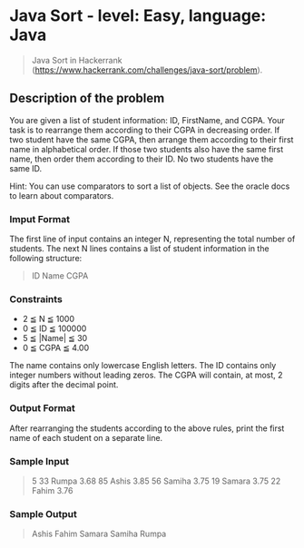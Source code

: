# Java Sort - level: Easy, language: Java
> Java Sort in Hackerrank (https://www.hackerrank.com/challenges/java-sort/problem).


## Description of the problem
You are given a list of student information: ID, FirstName, and CGPA.
Your task is to rearrange them according to their CGPA in decreasing order.
If two student have the same CGPA, then arrange them according to their first name in alphabetical order.
If those two students also have the same first name, then order them according to their ID.
No two students have the same ID.

Hint: You can use comparators to sort a list of objects.
See the oracle docs to learn about comparators.

### Imput Format
The first line of input contains an integer N, representing the total number of students.
The next N lines contains a list of student information in the following structure:
> ID Name CGPA

### Constraints
* 2 ≦ N ≦ 1000
* 0 ≦ ID ≦ 100000
* 5 ≦ |Name| ≦ 30
* 0 ≦ CGPA ≦ 4.00

The name contains only lowercase English letters.
The ID contains only integer numbers without leading zeros.
The CGPA will contain, at most, 2 digits after the decimal point.

### Output Format
After rearranging the students according to the above rules, print the first name of each student on a separate line.

### Sample Input
> 5
> 33 Rumpa 3.68
> 85 Ashis 3.85
> 56 Samiha 3.75
> 19 Samara 3.75
> 22 Fahim 3.76

### Sample Output
> Ashis
> Fahim
> Samara
> Samiha
> Rumpa